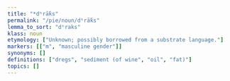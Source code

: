 ```yaml
---
title: "*dʰrā́ks"
permalink: "/pie/noun/dʰrā́ks"
lemma_to_sort: "dʰraks"
klass: noun
etymology: ["Unknown; possibly borrowed from a substrate language."]
markers: [["m", "masculine gender"]]
synonyms: []
definitions: ["dregs", "sediment (of wine", "oil", "fat)"]
topics: []
---
```

